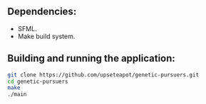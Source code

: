 ## Dependencies:
- SFML.
- Make build system.

## Building and running the application:
```sh
git clone https://github.com/upseteapot/genetic-pursuers.git
cd genetic-pursuers
make
./main
```

